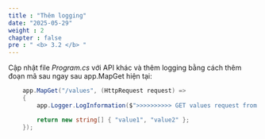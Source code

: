 ```yaml
---
title : "Thêm logging"
date: "2025-05-29"
weight : 2
chapter : false
pre : " <b> 3.2 </b> "
---
```



Cập nhật file *Program.cs* với API khác và thêm logging bằng cách thêm đoạn mã sau ngay sau app.MapGet hiện tại:

```csharp
    app.MapGet("/values", (HttpRequest request) =>
    {
        app.Logger.LogInformation($">>>>>>>>>> GET values request from {request.HttpContext.Connection.RemoteIpAddress}");

        return new string[] { "value1", "value2" };
    });
```